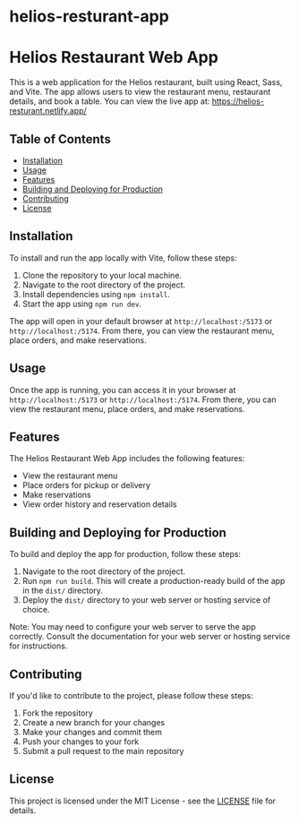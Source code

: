 # helios-resturant-app
# Helios Restaurant Web App

This is a web application for the Helios restaurant, built using React, Sass, and Vite. The app allows users to view the restaurant menu, restaurant details, and book a table.
You can view the live app at: https://helios-resturant.netlify.app/

## Table of Contents

- [Installation](#installation)
- [Usage](#usage)
- [Features](#features)
- [Building and Deploying for Production](#building-and-deploying-for-production)
- [Contributing](#contributing)
- [License](#license)

## Installation

To install and run the app locally with Vite, follow these steps:

1. Clone the repository to your local machine.
2. Navigate to the root directory of the project.
3. Install dependencies using `npm install`.
4. Start the app using `npm run dev`.

The app will open in your default browser at `http://localhost:/5173` or `http://localhost:/5174`. From there, you can view the restaurant menu, place orders, and make reservations.

## Usage

Once the app is running, you can access it in your browser at `http://localhost:/5173` or `http://localhost:/5174`. From there, you can view the restaurant menu, place orders, and make reservations.

## Features

The Helios Restaurant Web App includes the following features:

- View the restaurant menu
- Place orders for pickup or delivery
- Make reservations
- View order history and reservation details

## Building and Deploying for Production

To build and deploy the app for production, follow these steps:

1. Navigate to the root directory of the project.
2. Run `npm run build`. This will create a production-ready build of the app in the `dist/` directory.
3. Deploy the `dist/` directory to your web server or hosting service of choice.

Note: You may need to configure your web server to serve the app correctly. Consult the documentation for your web server or hosting service for instructions.

## Contributing

If you'd like to contribute to the project, please follow these steps:

1. Fork the repository
2. Create a new branch for your changes
3. Make your changes and commit them
4. Push your changes to your fork
5. Submit a pull request to the main repository

## License

This project is licensed under the MIT License - see the [LICENSE](LICENSE) file for details.
